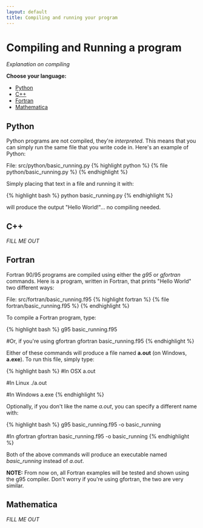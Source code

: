 ```yaml
---
layout: default
title: Compiling and running your program
---
```


# Compiling and Running a program

*Explanation on compiling*

**Choose your language:**

* [Python](#python)
* [C++](#cpp)
* [Fortran](#fortran)
* [Mathematica](#mathematica)

<a name="python"></a>
## Python

Python programs are not compiled, they're *interpreted*.  This means that you can simply run the same file that you write code in.  Here's an example of Python:

File: src/python/basic_running.py
{% highlight python %}
{% file python/basic_running.py %}
{% endhighlight %}

Simply placing that text in a file and running it with:

{% highlight bash %}
python basic_running.py
{% endhighlight %}

will produce the output "Hello World!"... no compiling needed.

<a name="cpp"></a>
## C++

*FILL ME OUT*

<a name="fortran"></a>
## Fortran

Fortran 90/95 programs are compiled using either the *g95* or *gfortran* commands.  Here is a program, written in Fortran, that prints "Hello World" two different ways:

File: src/fortran/basic_running.f95
{% highlight fortran %}
{% file fortran/basic_running.f95 %}
{% endhighlight %}

To compile a Fortran program, type:

{% highlight bash %}
g95 basic_running.f95

#Or, if you're using gfortran
gfortran basic_running.f95
{% endhighlight %}

Either of these commands will produce a file named **a.out** (on Windows, **a.exe**).  To run this file, simply type:

{% highlight bash %}
#In OSX
a.out

#In Linux
./a.out

#In Windows
a.exe
{% endhighlight %}

Optionally, if you don't like the name *a.out*, you can specify a different name with:

{% highlight bash %}
g95 basic_running.f95 -o basic_running

#In gfortran
gfortran basic_running.f95 -o basic_running
{% endhighlight %}

Both of the above commands will produce an executable named *basic_running* instead of *a.out*.

**NOTE:** From now on, all Fortran examples will be tested and shown using the g95 compiler.  Don't worry if you're using gfortran, the two are very similar.

<a name="mathematica"></a>
## Mathematica

*FILL ME OUT*
